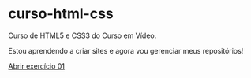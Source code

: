 # curso-html-css
 Curso de HTML5 e CSS3 do Curso em Vídeo.

Estou aprendendo a criar sites e agora vou gerenciar meus repositórios!

<a href="https://lucasmouradesenvolvedor.github.io/curso-html-css/exercicios/ex001/index.html" target="_blank">Abrir exercício 01</a>